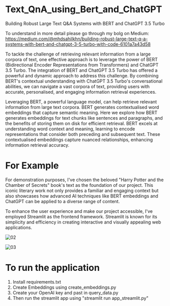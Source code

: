 # Text_QnA_using_Bert_and_ChatGPT
Building Robust Large Text Q&amp;A Systems with BERT and ChatGPT 3.5 Turbo

To understand in more detail please go through my bolg on Medium:
https://medium.com/@mhdsahilkhn/building-robust-large-text-q-a-systems-with-bert-and-chatgpt-3-5-turbo-with-code-6101a7a43d58

To tackle the challenge of retrieving relevant information from a large corpora of text, one effective approach is to leverage the power of BERT (Bidirectional Encoder Representations from Transformers) and ChatGPT 3.5 Turbo. The integration of BERT and ChatGPT 3.5 Turbo has offered a powerful and dynamic approach to address this challenge. By combining BERT's contextual understanding with ChatGPT 3.5 Turbo's conversational abilities, we can navigate a vast corpora of text, providing users with accurate, personalised, and engaging information retrieval experiences.

Leveraging BERT, a powerful language model, can help retrieve relevant information from large text corpora. BERT generates contextualised word embeddings that capture semantic meaning. Here we explore how BERT generates embeddings for text chunks like sentences and paragraphs, and the benefits of storing them on disk for efficient retrieval. BERT excels at understanding word context and meaning, learning to encode representations that consider both preceding and subsequent text. These contextualised embeddings capture nuanced relationships, enhancing information retrieval accuracy.

# For Example
For demonstration purposes, I've chosen the beloved "Harry Potter and the Chamber of Secrets" book's text as the foundation of our project. This iconic literary work not only provides a familiar and engaging context but also showcases how advanced AI techniques like BERT embeddings and ChatGPT can be applied to a diverse range of content.

To enhance the user experience and make our project accessible, I've employed Streamlit as the frontend framework. Streamlit is known for its simplicity and efficiency in creating interactive and visually appealing web applications.

![02](https://github.com/MohammadSahil/Text_QnA_using_Bert_and_ChatGPT/assets/49077018/45f1671d-2759-494b-9def-8d83570bbfca)

![03](https://github.com/MohammadSahil/Text_QnA_using_Bert_and_ChatGPT/assets/49077018/7826c7e4-b2c3-4c4a-8fe5-e82fd0dcaecf)

# To run the application

1. Install requirements.txt
2. Create Embeddings using create_embeddings.py
3. Create your OpenAI key and past in query_data.py
4. Then run the streamlit app using "streamlit run app_streamlit.py"
